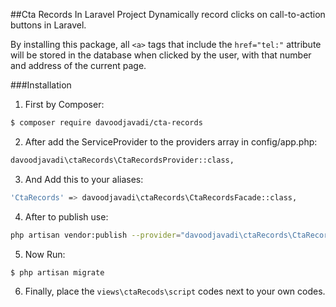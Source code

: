 ##Cta Records In Laravel Project
Dynamically record clicks on call-to-action buttons in Laravel.

By installing this package, all `<a>` tags that include the `href="tel:"` attribute will be stored in the database when clicked by the user, with that number and address of the current page.

###Installation

1. First by Composer:

``` bash
$ composer require davoodjavadi/cta-records
```

2. After add the ServiceProvider to the providers array in config/app.php:

``` bash
davoodjavadi\ctaRecords\CtaRecordsProvider::class,
```


3. And Add this to your aliases:
``` bash
'CtaRecords' => davoodjavadi\ctaRecords\CtaRecordsFacade::class,
```


4. After to publish use:
``` bash
php artisan vendor:publish --provider="davoodjavadi\ctaRecords\CtaRecordsProvider"
```


5. Now Run:
``` bash
$ php artisan migrate
```

6. Finally, place the `views\ctaRecods\script` codes next to your own codes.
